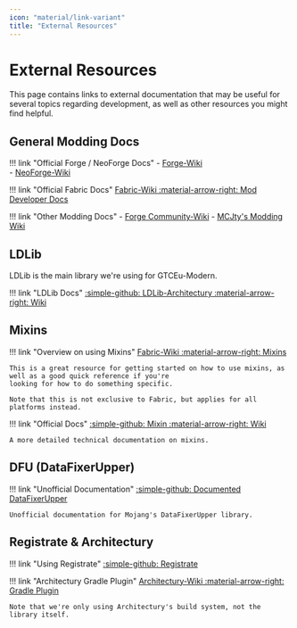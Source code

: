 ```yaml
---
icon: "material/link-variant"
title: "External Resources"
---
```



# External Resources

This page contains links to external documentation that may be useful for several topics regarding development, as well
as other resources you might find helpful.


## General Modding Docs

!!! link "Official Forge / NeoForge Docs"
    - [Forge-Wiki](https://docs.minecraftforge.net/en/1.20.x/)  
    - [NeoForge-Wiki](https://docs.neoforged.net/)

!!! link "Official Fabric Docs"
    [Fabric-Wiki :material-arrow-right: Mod Developer Docs](https://fabricmc.net/wiki/tutorial:start)

!!! link "Other Modding Docs"
    - [Forge Community-Wiki](https://forge.gemwire.uk/wiki/Main_Page)
    - [MCJty's Modding Wiki](https://www.mcjty.eu/docs/intro)


## LDLib

LDLib is the main library we're using for GTCEu-Modern.

!!! link "LDLib Docs"
    [:simple-github: LDLib-Architectury :material-arrow-right: Wiki](https://github.com/Low-Drag-MC/LDLib-Architectury/wiki)


## Mixins

!!! link "Overview on using Mixins"
    [Fabric-Wiki :material-arrow-right: Mixins](https://fabricmc.net/wiki/tutorial:mixin_introduction)
    
    This is a great resource for getting started on how to use mixins, as well as a good quick reference if you're
    looking for how to do something specific.
        
    Note that this is not exclusive to Fabric, but applies for all platforms instead.

!!! link "Official Docs"
    [:simple-github: Mixin :material-arrow-right: Wiki](https://github.com/SpongePowered/Mixin/wiki)

    A more detailed technical documentation on mixins.


## DFU (DataFixerUpper)

!!! link "Unofficial Documentation"
    [:simple-github: Documented DataFixerUpper](https://github.com/kvverti/Documented-DataFixerUpper)

    Unofficial documentation for Mojang's DataFixerUpper library.


## Registrate & Architectury

!!! link "Using Registrate"
    [:simple-github: Registrate](https://github.com/tterrag1098/Registrate)

!!! link "Architectury Gradle Plugin"
    [Architectury-Wiki :material-arrow-right: Gradle Plugin](https://docs.architectury.dev/plugin/introduction)

    Note that we're only using Architectury's build system, not the library itself.